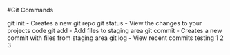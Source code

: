 #Git Commands

git init - Creates a new git repo
git status - View the changes to your projects code
git add - Add files to staging area
git commit - Creates a new commit with files from staging area
git log - View recent commits
testing 1 2 3